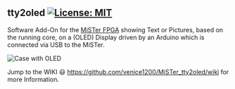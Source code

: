 ## tty2oled [![License: MIT](https://img.shields.io/badge/License-MIT-yellow.svg)](https://opensource.org/licenses/MIT)
Software Add-On for the [MiSTer FPGA](https://github.com/MiSTer-devel) showing Text or Pictures, based on the running core, on a (OLED) Display driven by an Arduino which is connected via USB to the MiSTer.    
  
![Case with OLED](https://github.com/venice1200/MiSTer_tty2oled/blob/main/Pictures/Case_with_OLED_small.jpg?raw=true)
  
Jump to the WIKI 😃 https://github.com/venice1200/MiSTer_tty2oled/wiki for more Information.
